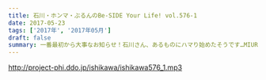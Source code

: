 ```yaml
---
title: 石川・ホンマ・ぶるんのBe-SIDE Your Life! vol.576-1
date: 2017-05-23
tags: ['2017年', '2017年05月']
draft: false
summary: 一番最初から大事なお知らせ！石川さん、あるものにハマり始めたそうです…MIURA
---
```


http://project-phi.ddo.jp/ishikawa/ishikawa576_1.mp3
